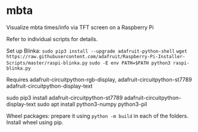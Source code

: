 # mbta
Visualize mbta times/info via TFT screen on a Raspberry Pi

Refer to individual scripts for details. 

Set up Blinka:
`sudo pip3 install --upgrade adafruit-python-shell`
`wget https://raw.githubusercontent.com/adafruit/Raspberry-Pi-Installer-Scripts/master/raspi-blinka.py`
`sudo -E env PATH=$PATH python3 raspi-blinka.py`


Requires adafruit-circuitpython-rgb-display, adafruit-circuitpython-st7789 adafruit-circuitpython-display-text 

sudo pip3 install adafruit-circuitpython-st7789 adafruit-circuitpython-display-text
sudo apt install python3-numpy python3-pil

Wheel packages: prepare it using `python -m build` in each of the folders. Install wheel using pip.

